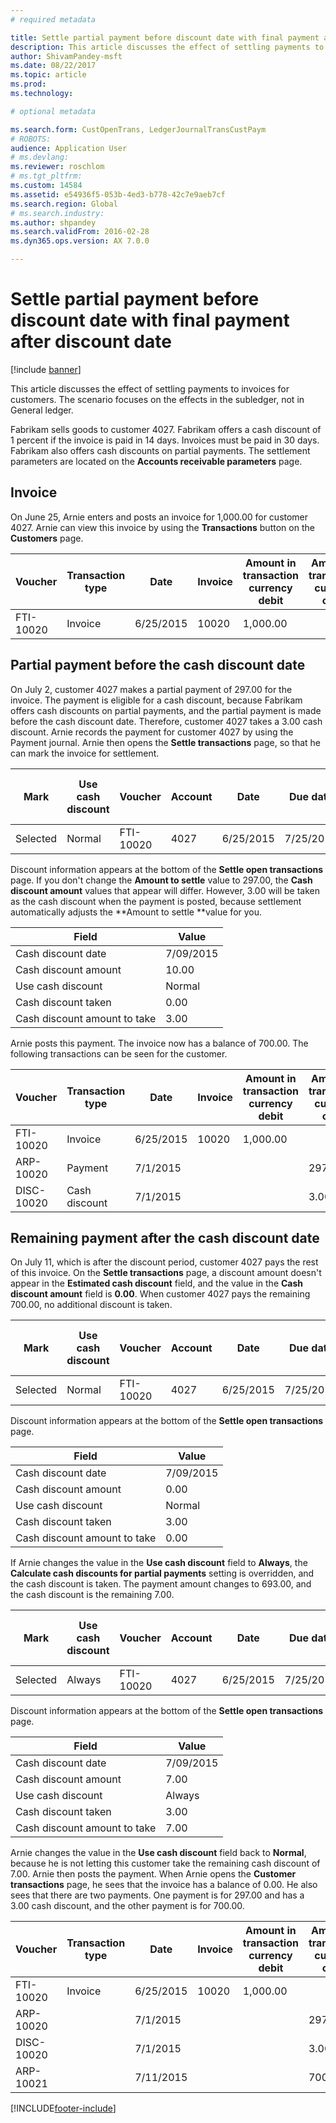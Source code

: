 ```yaml
---
# required metadata

title: Settle partial payment before discount date with final payment after discount date
description: This article discusses the effect of settling payments to invoices for customers. The scenario focuses on the effects in the subledger, not in General ledger.
author: ShivamPandey-msft
ms.date: 08/22/2017
ms.topic: article
ms.prod: 
ms.technology: 

# optional metadata

ms.search.form: CustOpenTrans, LedgerJournalTransCustPaym
# ROBOTS: 
audience: Application User
# ms.devlang: 
ms.reviewer: roschlom
# ms.tgt_pltfrm: 
ms.custom: 14584
ms.assetid: e54936f5-053b-4ed3-b778-42c7e9aeb7cf
ms.search.region: Global
# ms.search.industry: 
ms.author: shpandey
ms.search.validFrom: 2016-02-28
ms.dyn365.ops.version: AX 7.0.0

---
```


# Settle partial payment before discount date with final payment after discount date

[!include [banner](../includes/banner.md)]

This article discusses the effect of settling payments to invoices for customers. The scenario focuses on the effects in the subledger, not in General ledger.

Fabrikam sells goods to customer 4027. Fabrikam offers a cash discount of 1 percent if the invoice is paid in 14 days. Invoices must be paid in 30 days. Fabrikam also offers cash discounts on partial payments. The settlement parameters are located on the **Accounts receivable parameters** page.

## Invoice
On June 25, Arnie enters and posts an invoice for 1,000.00 for customer 4027. Arnie can view this invoice by using the **Transactions** button on the **Customers** page.

| Voucher   | Transaction type | Date      | Invoice | Amount in transaction currency debit | Amount in transaction currency credit | Balance  | Currency |
|-----------|------------------|-----------|---------|--------------------------------------|---------------------------------------|----------|----------|
| FTI-10020 | Invoice          | 6/25/2015 | 10020   | 1,000.00                             |                                       | 1,000.00 | USD      |

## Partial payment before the cash discount date
On July 2, customer 4027 makes a partial payment of 297.00 for the invoice. The payment is eligible for a cash discount, because Fabrikam offers cash discounts on partial payments, and the partial payment is made before the cash discount date. Therefore, customer 4027 takes a 3.00 cash discount. Arnie records the payment for customer 4027 by using the Payment journal. Arnie then opens the **Settle transactions** page, so that he can mark the invoice for settlement.

| Mark     | Use cash discount | Voucher   | Account | Date      | Due date  | Invoice | Amount in transaction currency debit | Currency | Amount to settle |
|----------|-------------------|-----------|---------|-----------|-----------|---------|--------------------------------------|----------|------------------|
| Selected | Normal            | FTI-10020 | 4027    | 6/25/2015 | 7/25/2015 | 10020   | 1,000.00                             | USD      | 297.00           |

Discount information appears at the bottom of the **Settle open transactions** page. If you don't change the **Amount to settle** value to 297.00, the **Cash discount amount** values that appear will differ. However, 3.00 will be taken as the cash discount when the payment is posted, because settlement automatically adjusts the **Amount to settle **value for you.

| Field                        | Value     |
|------------------------------|-----------|
| Cash discount date           | 7/09/2015 |
| Cash discount amount         | 10.00     |
| Use cash discount            | Normal    |
| Cash discount taken          | 0.00      |
| Cash discount amount to take | 3.00      |

Arnie posts this payment. The invoice now has a balance of 700.00. The following transactions can be seen for the customer.

| Voucher    | Transaction type | Date      | Invoice | Amount in transaction currency debit | Amount in transaction currency credit | Balance | Currency |
|------------|------------------|-----------|---------|--------------------------------------|---------------------------------------|---------|----------|
| FTI-10020  | Invoice          | 6/25/2015 | 10020   | 1,000.00                             |                                       | 700.00  | USD      |
| ARP-10020  |  Payment         | 7/1/2015  |         |                                      | 297.00                                | 0.00    | USD      |
| DISC-10020 |  Cash discount   | 7/1/2015  |         |                                      | 3.00                                  | 0.00    | USD      |

## Remaining payment after the cash discount date
On July 11, which is after the discount period, customer 4027 pays the rest of this invoice. On the **Settle transactions** page, a discount amount doesn't appear in the **Estimated cash discount** field, and the value in the **Cash discount amount** field is **0.00**. When customer 4027 pays the remaining 700.00, no additional discount is taken.

| Mark     | Use cash discount | Voucher   | Account | Date      | Due date  | Invoice | Amount in transaction currency debit | Currency | Amount to settle |
|----------|-------------------|-----------|---------|-----------|-----------|---------|--------------------------------------|----------|------------------|
| Selected | Normal            | FTI-10020 | 4027    | 6/25/2015 | 7/25/2015 | 10020   | 700.00                               | USD      | 700.00           |

Discount information appears at the bottom of the **Settle open transactions** page.

| Field                        | Value     |
|------------------------------|-----------|
| Cash discount date           | 7/09/2015 |
| Cash discount amount         | 0.00      |
| Use cash discount            | Normal    |
| Cash discount taken          | 3.00      |
| Cash discount amount to take | 0.00      |

If Arnie changes the value in the **Use cash discount** field to **Always**, the **Calculate cash discounts for partial payments** setting is overridden, and the cash discount is taken. The payment amount changes to 693.00, and the cash discount is the remaining 7.00.

| Mark     | Use cash discount | Voucher   | Account | Date      | Due date  | Invoice | Amount in transaction currency debit | Amount in transaction currency credit | Currency | Amount to settle |
|----------|-------------------|-----------|---------|-----------|-----------|---------|--------------------------------------|---------------------------------------|----------|------------------|
| Selected | Always            | FTI-10020 | 4027    | 6/25/2015 | 7/25/2015 | 10020   | 700.00                               |                                       | USD      | 693.00           |

Discount information appears at the bottom of the **Settle open transactions** page.

| Field                        | Value     |
|------------------------------|-----------|
| Cash discount date           | 7/09/2015 |
| Cash discount amount         | 7.00      |
| Use cash discount            | Always    |
| Cash discount taken          | 3.00      |
| Cash discount amount to take | 7.00      |

Arnie changes the value in the **Use cash discount** field back to **Normal**, because he is not letting this customer take the remaining cash discount of 7.00. Arnie then posts the payment. When Arnie opens the **Customer transactions** page, he sees that the invoice has a balance of 0.00. He also sees that there are two payments. One payment is for 297.00 and has a 3.00 cash discount, and the other payment is for 700.00.

| Voucher    | Transaction type | Date      | Invoice | Amount in transaction currency debit | Amount in transaction currency credit | Balance | Currency |
|------------|------------------|-----------|---------|--------------------------------------|---------------------------------------|---------|----------|
| FTI-10020  | Invoice          | 6/25/2015 | 10020   | 1,000.00                             |                                       | 0.00    | USD      |
| ARP-10020  |                  | 7/1/2015  |         |                                      | 297.00                                | 0.00    | USD      |
| DISC-10020 |                  | 7/1/2015  |         |                                      | 3.00                                  | 0.00    | USD      |
| ARP-10021  |                  | 7/11/2015 |         |                                      | 700.00                                | 0.00    | USD      |







[!INCLUDE[footer-include](../../includes/footer-banner.md)]